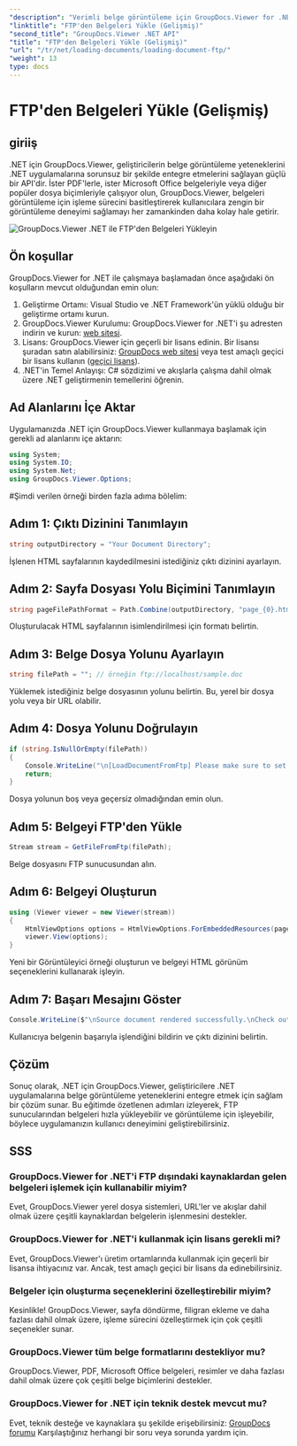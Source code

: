 ```yaml
---
"description": "Verimli belge görüntüleme için GroupDocs.Viewer for .NET'i uygulamalarınıza sorunsuz bir şekilde entegre edin. Belgeleri FTP'den zahmetsizce işleyin."
"linktitle": "FTP'den Belgeleri Yükle (Gelişmiş)"
"second_title": "GroupDocs.Viewer .NET API"
"title": "FTP'den Belgeleri Yükle (Gelişmiş)"
"url": "/tr/net/loading-documents/loading-document-ftp/"
"weight": 13
type: docs
---
```

# FTP'den Belgeleri Yükle (Gelişmiş)

## giriiş
.NET için GroupDocs.Viewer, geliştiricilerin belge görüntüleme yeteneklerini .NET uygulamalarına sorunsuz bir şekilde entegre etmelerini sağlayan güçlü bir API'dir. İster PDF'lerle, ister Microsoft Office belgeleriyle veya diğer popüler dosya biçimleriyle çalışıyor olun, GroupDocs.Viewer, belgeleri görüntüleme için işleme sürecini basitleştirerek kullanıcılara zengin bir görüntüleme deneyimi sağlamayı her zamankinden daha kolay hale getirir.

![GroupDocs.Viewer .NET ile FTP'den Belgeleri Yükleyin](/viewer/loading-documents/load-documents-from-ftp.png)

## Ön koşullar
GroupDocs.Viewer for .NET ile çalışmaya başlamadan önce aşağıdaki ön koşulların mevcut olduğundan emin olun:
1. Geliştirme Ortamı: Visual Studio ve .NET Framework'ün yüklü olduğu bir geliştirme ortamı kurun.
2. GroupDocs.Viewer Kurulumu: GroupDocs.Viewer for .NET'i şu adresten indirin ve kurun: [web sitesi](https://releases.groupdocs.com/viewer/net/).
3. Lisans: GroupDocs.Viewer için geçerli bir lisans edinin. Bir lisansı şuradan satın alabilirsiniz: [GroupDocs web sitesi](https://purchase.groupdocs.com/buy) veya test amaçlı geçici bir lisans kullanın ([geçici lisans](https://purchase.groupdocs.com/temporary-license/)).
4. .NET'in Temel Anlayışı: C# sözdizimi ve akışlarla çalışma dahil olmak üzere .NET geliştirmenin temellerini öğrenin.

## Ad Alanlarını İçe Aktar
Uygulamanızda .NET için GroupDocs.Viewer kullanmaya başlamak için gerekli ad alanlarını içe aktarın:
```csharp
using System;
using System.IO;
using System.Net;
using GroupDocs.Viewer.Options;
```
#Şimdi verilen örneği birden fazla adıma bölelim:
## Adım 1: Çıktı Dizinini Tanımlayın
```csharp
string outputDirectory = "Your Document Directory";
```
İşlenen HTML sayfalarının kaydedilmesini istediğiniz çıktı dizinini ayarlayın.
## Adım 2: Sayfa Dosyası Yolu Biçimini Tanımlayın
```csharp
string pageFilePathFormat = Path.Combine(outputDirectory, "page_{0}.html");
```
Oluşturulacak HTML sayfalarının isimlendirilmesi için formatı belirtin.
## Adım 3: Belge Dosya Yolunu Ayarlayın
```csharp
string filePath = ""; // örneğin ftp://localhost/sample.doc
```
Yüklemek istediğiniz belge dosyasının yolunu belirtin. Bu, yerel bir dosya yolu veya bir URL olabilir.
## Adım 4: Dosya Yolunu Doğrulayın
```csharp
if (string.IsNullOrEmpty(filePath))
{
    Console.WriteLine("\n[LoadDocumentFromFtp] Please make sure to set a proper path to the file.");
    return;
}
```
Dosya yolunun boş veya geçersiz olmadığından emin olun.
## Adım 5: Belgeyi FTP'den Yükle
```csharp
Stream stream = GetFileFromFtp(filePath);
```
Belge dosyasını FTP sunucusundan alın.
## Adım 6: Belgeyi Oluşturun
```csharp
using (Viewer viewer = new Viewer(stream))
{
    HtmlViewOptions options = HtmlViewOptions.ForEmbeddedResources(pageFilePathFormat);
    viewer.View(options);
}
```
Yeni bir Görüntüleyici örneği oluşturun ve belgeyi HTML görünüm seçeneklerini kullanarak işleyin.
## Adım 7: Başarı Mesajını Göster
```csharp
Console.WriteLine($"\nSource document rendered successfully.\nCheck output in {outputDirectory}.");
```
Kullanıcıya belgenin başarıyla işlendiğini bildirin ve çıktı dizinini belirtin.

## Çözüm
Sonuç olarak, .NET için GroupDocs.Viewer, geliştiricilere .NET uygulamalarına belge görüntüleme yeteneklerini entegre etmek için sağlam bir çözüm sunar. Bu eğitimde özetlenen adımları izleyerek, FTP sunucularından belgeleri hızla yükleyebilir ve görüntüleme için işleyebilir, böylece uygulamanızın kullanıcı deneyimini geliştirebilirsiniz.
## SSS
### GroupDocs.Viewer for .NET'i FTP dışındaki kaynaklardan gelen belgeleri işlemek için kullanabilir miyim?
Evet, GroupDocs.Viewer yerel dosya sistemleri, URL'ler ve akışlar dahil olmak üzere çeşitli kaynaklardan belgelerin işlenmesini destekler.
### GroupDocs.Viewer for .NET'i kullanmak için lisans gerekli mi?
Evet, GroupDocs.Viewer'ı üretim ortamlarında kullanmak için geçerli bir lisansa ihtiyacınız var. Ancak, test amaçlı geçici bir lisans da edinebilirsiniz.
### Belgeler için oluşturma seçeneklerini özelleştirebilir miyim?
Kesinlikle! GroupDocs.Viewer, sayfa döndürme, filigran ekleme ve daha fazlası dahil olmak üzere, işleme sürecini özelleştirmek için çok çeşitli seçenekler sunar.
### GroupDocs.Viewer tüm belge formatlarını destekliyor mu?
GroupDocs.Viewer, PDF, Microsoft Office belgeleri, resimler ve daha fazlası dahil olmak üzere çok çeşitli belge biçimlerini destekler.
### GroupDocs.Viewer for .NET için teknik destek mevcut mu?
Evet, teknik desteğe ve kaynaklara şu şekilde erişebilirsiniz: [GroupDocs forumu](https://forum.groupdocs.com/c/viewer/9) Karşılaştığınız herhangi bir soru veya sorunda yardım için.